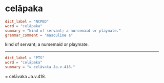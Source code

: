 # celāpaka

``` toml
dict_label = "NCPED"
word = "celāpaka"
summary = "kind of servant; a nursemaid or playmate."
grammar_comment = "masculine a"
```

kind of servant; a nursemaid or playmate.

--------------------

``` toml
dict_label = "PTS"
word = "celāpaka"
summary = "= celāvaka Ja.v.418."
```

= celāvaka Ja.v.418.

